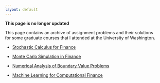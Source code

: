 ```yaml
---
layout: default
---
```

**This page is no longer updated**

This page contains an archive of assignment problems and their solutions for some graduate courses that I attended at the University of Washington. 

*  [Stochastic Calculus for Finance](documents/StochasticCalcFinance.pdf)

*  [Monte Carlo Simulation in Finance](documents/Simulation_exercises.pdf) 

* [Numerical Analysis of Boundary Value Problems](documents/NumericalBVP.pdf)

* [Machine Learning for Computational Finance](https://github.com/iyer-karthik/ML-for-comp-fin)
